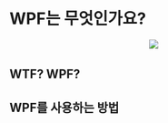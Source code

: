 # WPF는 무엇인가요?

<p align="center">
  <img src="https://sg.fiverrcdn.com/photos/19001667/original/febb11ef7e0ae83ed313981a4e52fad082f76488.png?1446188115"/>
</p>

## WTF? WPF?



## WPF를 사용하는 방법